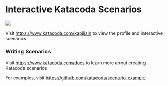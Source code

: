 # Interactive Katacoda Scenarios

[![](http://shields.katacoda.com/katacoda/kapiljain/count.svg)](https://www.katacoda.com/kapiljain "Get your profile on Katacoda.com")

Visit https://www.katacoda.com/kapiljain to view the profile and interactive scenarios

### Writing Scenarios
Visit https://www.katacoda.com/docs to learn more about creating Katacoda scenarios

For examples, visit https://github.com/katacoda/scenario-example
